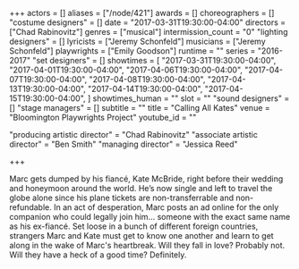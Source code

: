 +++
actors = []
aliases = ["/node/421"]
awards = []
choreographers = []
"costume designers" = []
date = "2017-03-31T19:30:00-04:00"
directors = ["Chad Rabinovitz"]
genres = ["musical"]
intermission_count = "0"
"lighting designers" = []
lyricists = ["Jeremy Schonfeld"]
musicians = ["Jeremy Schonfeld"]
playwrights = ["Emily Goodson"]
runtime = ""
series = "2016-2017"
"set designers" = []
showtimes = [
    "2017-03-31T19:30:00-04:00",
    "2017-04-01T19:30:00-04:00",
    "2017-04-06T19:30:00-04:00",
    "2017-04-07T19:30:00-04:00",
    "2017-04-08T19:30:00-04:00",
    "2017-04-13T19:30:00-04:00",
    "2017-04-14T19:30:00-04:00",
    "2017-04-15T19:30:00-04:00",
]
showtimes_human = ""
slot = ""
"sound designers" = []
"stage managers" = []
subtitle = ""
title = "Calling All Kates"
venue = "Bloomington Playwrights Project"
youtube_id = ""

"producing artistic director" = "Chad Rabinovitz"
"associate artistic director" = "Ben Smith"
"managing director" = "Jessica Reed"

+++

Marc gets dumped by his fiancé, Kate McBride, right before their wedding and honeymoon around the world. He’s now single and left to travel the globe alone since his plane tickets are non-transferrable and non-refundable. In an act of desperation, Marc posts an ad online for the only companion who could legally join him... someone with the exact same name as his ex-fiancé. Set loose in a bunch of different foreign countries, strangers Marc and Kate must get to know one another and learn to get along in the wake of Marc's heartbreak. Will they fall in love? Probably not. Will they have a heck of a good time? Definitely.
